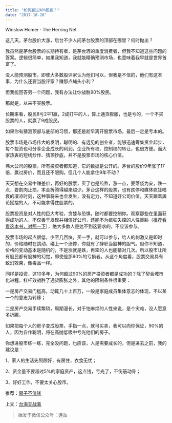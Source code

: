 ```yaml
---
title: "如何赢过90%股民？"
date: "2017-10-26"
---
```


Winslow Homer · The Herring Net

这几天，茅台股价大涨，后台不少人问茅台股票的顶部在哪里？何时抛出？  

我虽然是茅台股票的长期持有者，是茅台酒的重度消费者，但我不知道这些问题的答案。逻辑很简单，如果我知道，我就能精确预测市场，也意味着我早就是世界首富了。

没人能预测股市，即使大多数股评家认为他们可以，但我是不信的，他们有这本事，为什么还要当股评家？赚那点蝇头小利？

但我能回答另一个问题，我有办法让你战胜90%股民。

那就是，从来不买股票。

长期来看，股民8亏2平1赢，2成打平的人，算上通货膨胀，也是亏的，一个不买股票的人，就赢了9成股民。  

如果你有猜测顶部与底部的习惯，那还是趁早离开股票市场。最后一定是亏本的。

股票市场是市场伟大的发明，聪明的、有远见的创业者，能够迅速筹集资金起步，每个投资也可分享企业成长的利润，企业所有权、控制权的转让，也很方便。而大家热衷的短线炒作、猜顶抄底，并不是股票市场的核心价值。

伟大公司的股票，所有投资者都知道，它的数据是公开的。茅台的股价9年涨了17倍，赢过房价，而且还不限购。但几个人能拿住9年不动？

天天想在交易中赚差价，再好的股票，买了也是煎熬，涨一点，要落袋为安，跌一点，要割肉止损，本金折腾得越来越少。茅台这样的股票，也有跌停和媒体疯狂唱衰的凄凉时刻，这种事将来也会发生，没有定力，不知道好公司价值，天天跟着舆论摇摆的人，不可能拿得住股票的。

股票投资是对人性的巨大考验，贪婪与恐惧，随时都要控制你。观察那些在里面获得成功的人，不仅善于发现并相信好公司，还能不为疯狂失控的人性裹胁（[推荐看看这本书，对照一下](http://mp.weixin.qq.com/s?__biz=MzUzOTA0NDYzNQ==&mid=2247483951&idx=1&sn=a569a756154503ab7b1cde1bd19f7d5b&chksm=facf3c5bcdb8b54db35d27739b30e9cc3201113b1c50c12c62ff32b2af49064c60506bf70588&scene=21#wechat_redirect)），绝大多数人是达不到这要求的，不应该参与。

股票市场的起点很低，少至几百块，买一手，就可以参与，给人的刺激又是即时的，价格随时在跳动，碰上一个涨停，你就有了辞职当股神的胆气。但你不知道，价格的变动基本是随机的，不是涨就是跌，再笨的人也能猜对几次。所以股市让所有股民都有股神的幻觉，即使是那90%的亏损者。从这个角度看，股票交易具有致幻效果，像毒品一样。

同样是投资，这10多年，为何超过90%的房产投资者都是成功的？除了契合城市化进程，杠杆效战胜了通货膨胀之外，其他的限制条件很重要：

一是房产交易门槛高，动辄几十上百万，一般是家庭成员集体意志的体现，不以某一个的意志为转移；

二是房产交易手续繁琐，周期漫长，对于怕麻烦的人性来说，是个灾难，没人愿意多折腾。

如果把每个人的房子变成股票，手指一点，就可买卖，我可以向你保证，90%的人，因为自作聪明，将在高抛低吸中亏光他们的房子。

你想进股市练一练，完全没问题，也应该，人是需要成长的，但是进去之前，我的建议是：

1、家人的生活先照顾好，有房住，衣食无忧；

2、资金量不要超过5%的家庭资产，这点钱，亏光了，不伤筋动骨；

3、好好工作，不要太关心股市。

推荐：[房子不值钱](http://mp.weixin.qq.com/s?__biz=MjM5NDU0Mjk2MQ==&mid=2651623604&idx=1&sn=191fac10720ed2a489d0b645b3fc25ee&chksm=bd7e14aa8a099dbc11011ed827d3fc5658742519e138f3fe13aed5f4ec694664d9ecd5dd709d&scene=21#wechat_redirect)

上文：[台海无战事](http://mp.weixin.qq.com/s?__biz=MjM5NDU0Mjk2MQ==&mid=2651623689&idx=1&sn=be0989abaed77b6d0377bdca48ce3d0d&chksm=bd7e15178a099c01b1b9f3191bb0e2e6e8e859f4f3634edba613957e0739de613d163ffd64eb&scene=21#wechat_redirect)

> 始发于微信公众号：连岳
